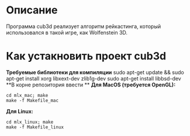 # Описание
Программа cub3d реализует алгоритм рейкастинга, который использовался в такой игре, как Wolfenstein 3D.
# Как устакновить проект cub3d
**Требуемые библиотеки для компиляции**
sudo apt-get update && sudo apt-get install xorg libxext-dev zlib1g-dev
sudo apt-get install libbsd-dev
**В корне репозитория ввести **
**Для MacOS (требуется OpenGL):**
```
cd mlx_mac; make
make -f Makefile_mac
```
**Для Linux:**
```
cd mlx_linux; make
make -f Makefile_linux
```
